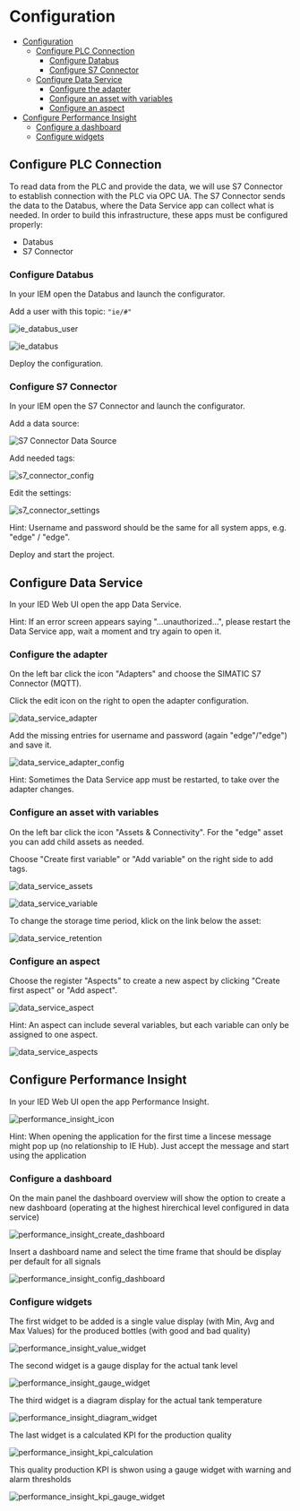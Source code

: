 # Configuration

- [Configuration](#configuration)
  - [Configure PLC Connection](#configure-plc-connection)
    - [Configure Databus](#configure-databus)
    - [Configure S7 Connector](#configure-s7-connector)
  - [Configure Data Service](#configure-data-service)
    - [Configure the adapter](#configure-the-adapter)
    - [Configure an asset with variables](#configure-an-asset-with-variables)
    - [Configure an aspect](#configure-an-aspect)
- [Configure Performance Insight](#configure-performance-insight)
    - [Configure a dashboard](#configure-a-dashboard)
    - [Configure widgets](#configure-widgets)
		
## Configure PLC Connection

To read data from the PLC and provide the data, we will use S7 Connector to establish connection with the PLC via OPC UA.
The S7 Connector sends the data to the Databus, where the Data Service app can collect what is needed.
In order to build this infrastructure, these apps must be configured properly:

- Databus
- S7 Connector

### Configure Databus

In your IEM open the Databus and launch the configurator.

Add a user with this topic:
`"ie/#"`

![ie_databus_user](graphics/IE_Databus_User.PNG)

![ie_databus](graphics/IE_Databus.PNG)

Deploy the configuration.

### Configure S7 Connector

In your IEM open the S7 Connector and launch the configurator.

Add a data source:

![S7 Connector Data Source](graphics/S7_Connector_Data_Source.PNG)

Add needed tags:

![s7_connector_config](graphics/S7_Connector_Configuration.PNG)

Edit the settings:

![s7_connector_settings](graphics/S7_Connector_Settings.PNG)

Hint: Username and password should be the same for all system apps, e.g. "edge" / "edge".

Deploy and start the project.

## Configure Data Service

In your IED Web UI open the app Data Service.

Hint: If an error screen appears saying "...unauthorized...", please restart the Data Service app, wait a moment and try again to open it.

### Configure the adapter

On the left bar click the icon "Adapters" and choose the SIMATIC S7 Connector (MQTT).

Click the edit icon on the right to open the adapter configuration.

![data_service_adapter](graphics/Data_Service_Adapter.PNG)

Add the missing entries for username and password (again "edge"/"edge") and save it.

![data_service_adapter_config](graphics/Data_Service_Adapter_Config.PNG)

Hint: Sometimes the Data Service app must be restarted, to take over the adapter changes.

### Configure an asset with variables

On the left bar click the icon "Assets & Connectivity". For the "edge" asset you can add child assets as needed.

Choose "Create first variable" or "Add variable" on the right side to add tags.

![data_service_assets](graphics/Data_Service_Assets.PNG)

![data_service_variable](graphics/Data_Service_Variable.PNG)

To change the storage time period, klick on the link below the asset:

![data_service_retention](graphics/Data_Service_Retention.PNG)

### Configure an aspect

Choose the register "Aspects" to create a new aspect by clicking "Create first aspect" or "Add aspect".

![data_service_aspect](graphics/Data_Service_Aspect.PNG)

Hint: An aspect can include several variables, but each variable can only be assigned to one aspect.

![data_service_aspects](graphics/Data_Service_Aspects.PNG)

## Configure Performance Insight

In your IED Web UI open the app Performance Insight.

![performance_insight_icon](graphics/Performance_Insight_Icon.png)

Hint: When opening the application for the first time a lincese message might pop up (no relationship to IE Hub). Just accept the message and start using the application

### Configure a dashboard

On the main panel the dashboard overview will show the option to create a new dashboard (operating at the highest hirerchical level configured in data service)

![performance_insight_create_dashboard](graphics/Performance_Insight_Create_Dashboard.png)

Insert a dashboard name and select the time frame that should be display per default for all signals

![performance_insight_config_dashboard](graphics/Performance_Insight_Config_Dashboard.png)

### Configure widgets

The first widget to be added is a single value display (with Min, Avg and Max Values) for the produced bottles (with good and bad quality)

![performance_insight_value_widget](graphics/Performance_Insight_Value_Widget.png)

The second widget is a gauge display for the actual tank level

![performance_insight_gauge_widget](graphics/Performance_Insight_Gauge_Widget.png)

The third widget is a diagram display for the actual tank temperature

![performance_insight_diagram_widget](graphics/Performance_Insight_Diagram_Widget.png)

The last widget is a calculated KPI for the production quality

![performance_insight_kpi_calculation](graphics/Performance_Insight_KPI_Calculation.png)

This quality production KPI is shwon using a gauge widget with warning and alarm thresholds

![performance_insight_kpi_gauge_widget](graphics/Performance_Insight_KPI_Gauge_Widget.png)